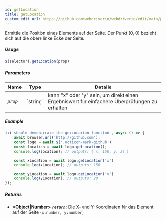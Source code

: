 ```yaml
---
id: getLocation
title: getLocation
custom_edit_url: https://github.com/webdriverio/webdriverio/edit/main/packages/webdriverio/src/commands/element/getLocation.ts
---
```


Ermittle die Position eines Elements auf der Seite. Der Punkt (0, 0) bezieht sich auf
die obere linke Ecke der Seite.

##### Usage

```js
$(selector).getLocation(prop)
```

##### Parameters

<table>
  <thead>
    <tr>
      <th>Name</th><th>Type</th><th>Details</th>
    </tr>
  </thead>
  <tbody>
    <tr>
      <td><code><var>prop</var></code></td>
      <td>`string`</td>
      <td>kann "x" oder "y" sein, um direkt einen Ergebniswert für einfachere Überprüfungen zu erhalten</td>
    </tr>
  </tbody>
</table>

##### Example

```js title="getLocation.js"
it('should demonstrate the getLocation function', async () => {
    await browser.url('http://github.com');
    const logo = await $('.octicon-mark-github')
    const location = await logo.getLocation();
    console.log(location); // outputs: { x: 150, y: 20 }

    const xLocation = await logo.getLocation('x')
    console.log(xLocation); // outputs: 150

    const yLocation = await logo.getLocation('y')
    console.log(yLocation); // outputs: 20
});
```

##### Returns

- **&lt;Object|Number&gt;**
            **<code><var>return</var></code>:**   Die X- und Y-Koordinaten für das Element auf der Seite `{x:number, y:number}`

